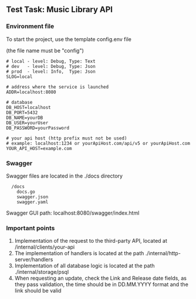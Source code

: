 Test Task: Music Library API
---

### Environment file

To start the project, use the template config.env file

(the file name must be "config")


```
# local - level: Debug, Type: Text
# dev   - level: Debug, Type: Json
# prod  - level: Info,  Type: Json
SLOG=local

# address where the service is launched
ADDR=localhost:8080

# database
DB_HOST=localhost
DB_PORT=5432
DB_NAME=yourDB
DB_USER=yourUser
DB_PASSWORD=yourPassword

# your api host (http prefix must not be used)
# example: localhost:1234 or yourApiHost.com/api/v5 or yourApiHost.com
YOUR_API_HOST=example.com
```

### Swagger

Swagger files are located in the ./docs directory

```
  /docs
    docs.go
    swagger.json
    swagger.yaml
```

Swagger GUI path: localhost:8080/swagger/index.html

### Important points

1. Implementation of the request to the third-party API, located at /internal/clients/your-api
2. The implementation of handlers is located at the path ./internal/http-server/handlers
3. Implementation of all database logic is located at the path ./internal/storage/psql
4. When requesting an update, check the Link and Release date fields, as they pass validation, the time should be in DD.MM.YYYY format and the link should be valid


